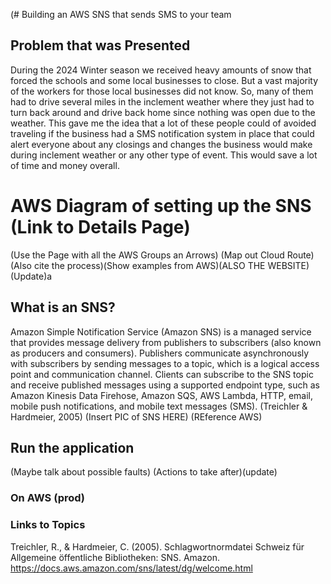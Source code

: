 (# Building an AWS SNS that sends SMS to your team

## Problem that was Presented 

During the 2024 Winter season we received heavy amounts of snow that forced the schools and some local businesses to close. But a vast majority of the workers for those local businesses did not know. So, many of them had to drive several miles in the inclement weather where they just had to turn back around and drive back home since nothing was open due to the weather. This gave me the idea that a lot of these people could of avoided traveling if the business had a SMS notification system in place that could alert everyone about any closings and changes the business would make during inclement weather or any other type of event. This would save a lot of time and money overall.

# AWS Diagram of setting up the SNS (Link to Details Page)

(Use the Page with all the AWS Groups an Arrows) (Map out Cloud Route) (Also cite the process)(Show examples from AWS)(ALSO THE WEBSITE)(Update)a

## What is an SNS? 

Amazon Simple Notification Service (Amazon SNS) is a managed service that provides message delivery from publishers to subscribers (also known as producers and consumers). Publishers communicate asynchronously with subscribers by sending messages to a topic, which is a logical access point and communication channel. Clients can subscribe to the SNS topic and receive published messages using a supported endpoint type, such as Amazon Kinesis Data Firehose, Amazon SQS, AWS Lambda, HTTP, email, mobile push notifications, and mobile text messages (SMS). (Treichler & Hardmeier, 2005) (Insert PIC of SNS HERE) (REference AWS)

## Run the application 

(Maybe talk about possible faults) (Actions to take after)(update)



### On AWS (prod)


### Links to Topics

Treichler, R., & Hardmeier, C. (2005). Schlagwortnormdatei Schweiz für Allgemeine öffentliche Bibliotheken: SNS. Amazon. https://docs.aws.amazon.com/sns/latest/dg/welcome.html 

